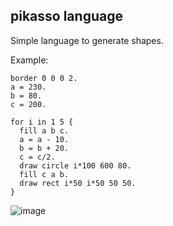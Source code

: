 ## pikasso language

Simple language to generate shapes.

Example:
```
border 0 0 0 2.
a = 230.
b = 80.
c = 200.

for i in 1 5 {
  fill a b c.
  a = a - 10.
  b = b + 20.
  c = c/2.
  draw circle i*100 600 80.
  fill c a b.
  draw rect i*50 i*50 50 50.
}
```

![image](https://user-images.githubusercontent.com/56412617/150702701-b22cb101-d2d5-4754-8f25-d15009544cac.png)
